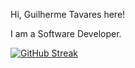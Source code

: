 Hi, Guilherme Tavares here!

I am a Software Developer.

[![GitHub Streak](https://streak-stats.demolab.com/?user=GuilhermeTavares13)](https://git.io/streak-stats)
